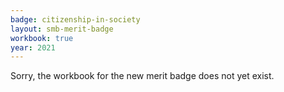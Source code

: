 ```yaml
---
badge: citizenship-in-society
layout: smb-merit-badge
workbook: true
year: 2021
---
```



Sorry, the workbook for the new merit badge does not yet exist.
